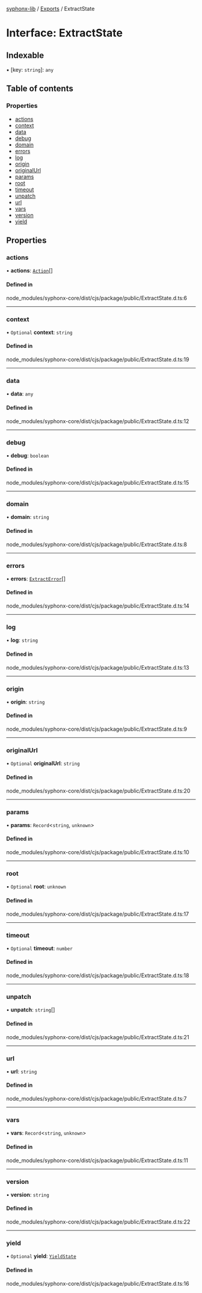 [syphonx-lib](../README.md) / [Exports](../modules.md) / ExtractState

# Interface: ExtractState

## Indexable

▪ [key: `string`]: `any`

## Table of contents

### Properties

- [actions](ExtractState.md#actions)
- [context](ExtractState.md#context)
- [data](ExtractState.md#data)
- [debug](ExtractState.md#debug)
- [domain](ExtractState.md#domain)
- [errors](ExtractState.md#errors)
- [log](ExtractState.md#log)
- [origin](ExtractState.md#origin)
- [originalUrl](ExtractState.md#originalurl)
- [params](ExtractState.md#params)
- [root](ExtractState.md#root)
- [timeout](ExtractState.md#timeout)
- [unpatch](ExtractState.md#unpatch)
- [url](ExtractState.md#url)
- [vars](ExtractState.md#vars)
- [version](ExtractState.md#version)
- [yield](ExtractState.md#yield)

## Properties

### actions

• **actions**: [`Action`](../modules.md#action)[]

#### Defined in

node_modules/syphonx-core/dist/cjs/package/public/ExtractState.d.ts:6

___

### context

• `Optional` **context**: `string`

#### Defined in

node_modules/syphonx-core/dist/cjs/package/public/ExtractState.d.ts:19

___

### data

• **data**: `any`

#### Defined in

node_modules/syphonx-core/dist/cjs/package/public/ExtractState.d.ts:12

___

### debug

• **debug**: `boolean`

#### Defined in

node_modules/syphonx-core/dist/cjs/package/public/ExtractState.d.ts:15

___

### domain

• **domain**: `string`

#### Defined in

node_modules/syphonx-core/dist/cjs/package/public/ExtractState.d.ts:8

___

### errors

• **errors**: [`ExtractError`](ExtractError.md)[]

#### Defined in

node_modules/syphonx-core/dist/cjs/package/public/ExtractState.d.ts:14

___

### log

• **log**: `string`

#### Defined in

node_modules/syphonx-core/dist/cjs/package/public/ExtractState.d.ts:13

___

### origin

• **origin**: `string`

#### Defined in

node_modules/syphonx-core/dist/cjs/package/public/ExtractState.d.ts:9

___

### originalUrl

• `Optional` **originalUrl**: `string`

#### Defined in

node_modules/syphonx-core/dist/cjs/package/public/ExtractState.d.ts:20

___

### params

• **params**: `Record`<`string`, `unknown`\>

#### Defined in

node_modules/syphonx-core/dist/cjs/package/public/ExtractState.d.ts:10

___

### root

• `Optional` **root**: `unknown`

#### Defined in

node_modules/syphonx-core/dist/cjs/package/public/ExtractState.d.ts:17

___

### timeout

• `Optional` **timeout**: `number`

#### Defined in

node_modules/syphonx-core/dist/cjs/package/public/ExtractState.d.ts:18

___

### unpatch

• **unpatch**: `string`[]

#### Defined in

node_modules/syphonx-core/dist/cjs/package/public/ExtractState.d.ts:21

___

### url

• **url**: `string`

#### Defined in

node_modules/syphonx-core/dist/cjs/package/public/ExtractState.d.ts:7

___

### vars

• **vars**: `Record`<`string`, `unknown`\>

#### Defined in

node_modules/syphonx-core/dist/cjs/package/public/ExtractState.d.ts:11

___

### version

• **version**: `string`

#### Defined in

node_modules/syphonx-core/dist/cjs/package/public/ExtractState.d.ts:22

___

### yield

• `Optional` **yield**: [`YieldState`](YieldState.md)

#### Defined in

node_modules/syphonx-core/dist/cjs/package/public/ExtractState.d.ts:16
